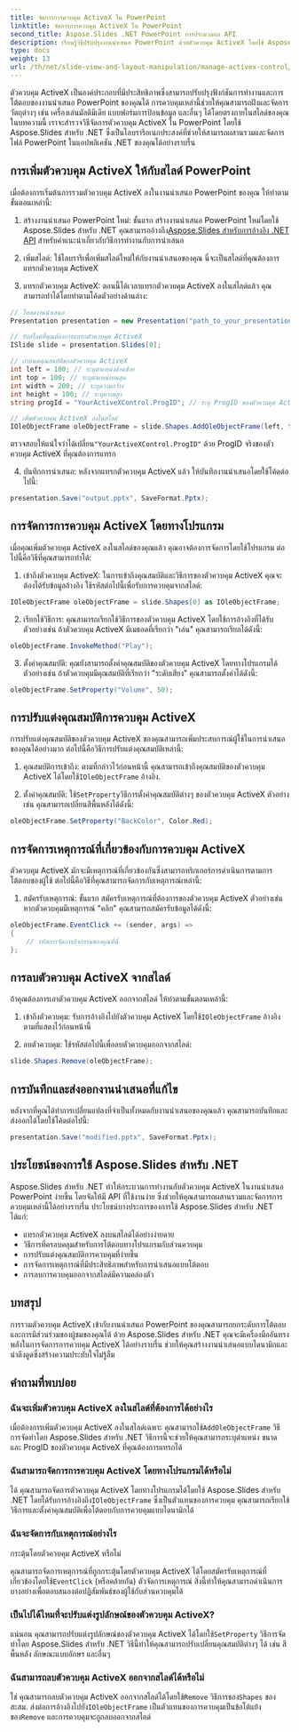 ```yaml
---
title: จัดการการควบคุม ActiveX ใน PowerPoint
linktitle: จัดการการควบคุม ActiveX ใน PowerPoint
second_title: Aspose.Slides .NET PowerPoint การประมวลผล API
description: เรียนรู้วิธีปรับปรุงงานนำเสนอ PowerPoint ด้วยตัวควบคุม ActiveX โดยใช้ Aspose.Slides สำหรับ .NET คำแนะนำทีละขั้นตอนของเราครอบคลุมถึงการแทรก การจัดการ การปรับแต่ง การจัดการเหตุการณ์ และอื่นๆ
type: docs
weight: 13
url: /th/net/slide-view-and-layout-manipulation/manage-activex-control/
---
```

ตัวควบคุม ActiveX เป็นองค์ประกอบที่มีประสิทธิภาพซึ่งสามารถปรับปรุงฟังก์ชันการทำงานและการโต้ตอบของงานนำเสนอ PowerPoint ของคุณได้ การควบคุมเหล่านี้ช่วยให้คุณสามารถฝังและจัดการวัตถุต่างๆ เช่น เครื่องเล่นมัลติมีเดีย แบบฟอร์มการป้อนข้อมูล และอื่นๆ ได้โดยตรงภายในสไลด์ของคุณ ในบทความนี้ เราจะสำรวจวิธีจัดการตัวควบคุม ActiveX ใน PowerPoint โดยใช้ Aspose.Slides สำหรับ .NET ซึ่งเป็นไลบรารีอเนกประสงค์ที่ช่วยให้สามารถผสานรวมและจัดการไฟล์ PowerPoint ในแอปพลิเคชัน .NET ของคุณได้อย่างราบรื่น

## การเพิ่มตัวควบคุม ActiveX ให้กับสไลด์ PowerPoint

เมื่อต้องการเริ่มต้นการรวมตัวควบคุม ActiveX ลงในงานนำเสนอ PowerPoint ของคุณ ให้ทำตามขั้นตอนเหล่านี้:

1.  สร้างงานนำเสนอ PowerPoint ใหม่: ขั้นแรก สร้างงานนำเสนอ PowerPoint ใหม่โดยใช้ Aspose.Slides สำหรับ .NET คุณสามารถอ้างถึง[Aspose.Slides สำหรับการอ้างอิง .NET API](https://reference.aspose.com/slides/net/) สำหรับคำแนะนำเกี่ยวกับวิธีการทำงานกับการนำเสนอ

2. เพิ่มสไลด์: ใช้ไลบรารีเพื่อเพิ่มสไลด์ใหม่ให้กับงานนำเสนอของคุณ นี่จะเป็นสไลด์ที่คุณต้องการแทรกตัวควบคุม ActiveX

3. แทรกตัวควบคุม ActiveX: ตอนนี้ได้เวลาแทรกตัวควบคุม ActiveX ลงในสไลด์แล้ว คุณสามารถทำได้โดยทำตามโค้ดตัวอย่างด้านล่าง:

```csharp
// โหลดงานนำเสนอ
Presentation presentation = new Presentation("path_to_your_presentation.pptx");

// รับสไลด์ที่คุณต้องการแทรกตัวควบคุม ActiveX
ISlide slide = presentation.Slides[0];

// กำหนดคุณสมบัติของตัวควบคุม ActiveX
int left = 100; // ระบุตำแหน่งด้านซ้าย
int top = 100; // ระบุตำแหน่งบนสุด
int width = 200; // ระบุความกว้าง
int height = 100; // ระบุความสูง
string progId = "YourActiveXControl.ProgID"; // ระบุ ProgID ของตัวควบคุม ActiveX

// เพิ่มตัวควบคุม ActiveX ลงในสไลด์
IOleObjectFrame oleObjectFrame = slide.Shapes.AddOleObjectFrame(left, top, width, height, progId);
```

 ตรวจสอบให้แน่ใจว่าได้เปลี่ยน`"YourActiveXControl.ProgID"` ด้วย ProgID จริงของตัวควบคุม ActiveX ที่คุณต้องการแทรก

4. บันทึกการนำเสนอ: หลังจากแทรกตัวควบคุม ActiveX แล้ว ให้บันทึกงานนำเสนอโดยใช้โค้ดต่อไปนี้:

```csharp
presentation.Save("output.pptx", SaveFormat.Pptx);
```

## การจัดการการควบคุม ActiveX โดยทางโปรแกรม

เมื่อคุณเพิ่มตัวควบคุม ActiveX ลงในสไลด์ของคุณแล้ว คุณอาจต้องการจัดการโดยใช้โปรแกรม ต่อไปนี้คือวิธีที่คุณสามารถทำได้:

1. เข้าถึงตัวควบคุม ActiveX: ในการเข้าถึงคุณสมบัติและวิธีการของตัวควบคุม ActiveX คุณจะต้องได้รับข้อมูลอ้างอิง ใช้รหัสต่อไปนี้เพื่อรับการควบคุมจากสไลด์:

```csharp
IOleObjectFrame oleObjectFrame = slide.Shapes[0] as IOleObjectFrame;
```

2. เรียกใช้วิธีการ: คุณสามารถเรียกใช้วิธีการของตัวควบคุม ActiveX โดยใช้การอ้างอิงที่ได้รับ ตัวอย่างเช่น ถ้าตัวควบคุม ActiveX มีเมธอดที่เรียกว่า "เล่น" คุณสามารถเรียกได้ดังนี้:

```csharp
oleObjectFrame.InvokeMethod("Play");
```

3. ตั้งค่าคุณสมบัติ: คุณยังสามารถตั้งค่าคุณสมบัติของตัวควบคุม ActiveX โดยทางโปรแกรมได้ ตัวอย่างเช่น ถ้าตัวควบคุมมีคุณสมบัติที่เรียกว่า "ระดับเสียง" คุณสามารถตั้งค่าได้ดังนี้:

```csharp
oleObjectFrame.SetProperty("Volume", 50);
```

## การปรับแต่งคุณสมบัติการควบคุม ActiveX

การปรับแต่งคุณสมบัติของตัวควบคุม ActiveX ของคุณสามารถเพิ่มประสบการณ์ผู้ใช้ในการนำเสนอของคุณได้อย่างมาก ต่อไปนี้คือวิธีการปรับแต่งคุณสมบัติเหล่านี้:

1.  คุณสมบัติการเข้าถึง: ตามที่กล่าวไว้ก่อนหน้านี้ คุณสามารถเข้าถึงคุณสมบัติของตัวควบคุม ActiveX ได้โดยใช้`IOleObjectFrame` อ้างอิง.

2.  ตั้งค่าคุณสมบัติ: ใช้`SetProperty`วิธีการตั้งค่าคุณสมบัติต่างๆ ของตัวควบคุม ActiveX ตัวอย่างเช่น คุณสามารถเปลี่ยนสีพื้นหลังได้ดังนี้:

```csharp
oleObjectFrame.SetProperty("BackColor", Color.Red);
```

## การจัดการเหตุการณ์ที่เกี่ยวข้องกับการควบคุม ActiveX

ตัวควบคุม ActiveX มักจะมีเหตุการณ์ที่เกี่ยวข้องกันซึ่งสามารถทริกเกอร์การดำเนินการตามการโต้ตอบของผู้ใช้ ต่อไปนี้คือวิธีที่คุณสามารถจัดการกับเหตุการณ์เหล่านี้:

1. สมัครรับเหตุการณ์: ขั้นแรก สมัครรับเหตุการณ์ที่ต้องการของตัวควบคุม ActiveX ตัวอย่างเช่น หากตัวควบคุมมีเหตุการณ์ "คลิก" คุณสามารถสมัครรับข้อมูลได้ดังนี้:

```csharp
oleObjectFrame.EventClick += (sender, args) =>
{
    // รหัสการจัดการกิจกรรมของคุณที่นี่
};
```

## การลบตัวควบคุม ActiveX จากสไลด์

ถ้าคุณต้องการเอาตัวควบคุม ActiveX ออกจากสไลด์ ให้ทำตามขั้นตอนเหล่านี้:

1.  เข้าถึงตัวควบคุม: รับการอ้างอิงไปยังตัวควบคุม ActiveX โดยใช้`IOleObjectFrame` อ้างอิงตามที่แสดงไว้ก่อนหน้านี้

2. ลบตัวควบคุม: ใช้รหัสต่อไปนี้เพื่อลบตัวควบคุมออกจากสไลด์:

```csharp
slide.Shapes.Remove(oleObjectFrame);
```

## การบันทึกและส่งออกงานนำเสนอที่แก้ไข

หลังจากที่คุณได้ทำการเปลี่ยนแปลงที่จำเป็นทั้งหมดกับงานนำเสนอของคุณแล้ว คุณสามารถบันทึกและส่งออกได้โดยใช้โค้ดต่อไปนี้:

```csharp
presentation.Save("modified.pptx", SaveFormat.Pptx);
```

## ประโยชน์ของการใช้ Aspose.Slides สำหรับ .NET

Aspose.Slides สำหรับ .NET ทำให้กระบวนการทำงานกับตัวควบคุม ActiveX ในงานนำเสนอ PowerPoint ง่ายขึ้น โดยจัดให้มี API ที่ใช้งานง่าย ซึ่งช่วยให้คุณสามารถผสานรวมและจัดการการควบคุมเหล่านี้ได้อย่างราบรื่น ประโยชน์บางประการของการใช้ Aspose.Slides สำหรับ .NET ได้แก่:

- แทรกตัวควบคุม ActiveX ลงบนสไลด์ได้อย่างง่ายดาย
- วิธีการที่ครอบคลุมสำหรับการโต้ตอบทางโปรแกรมกับส่วนควบคุม
- การปรับแต่งคุณสมบัติการควบคุมที่ง่ายขึ้น
- การจัดการเหตุการณ์ที่มีประสิทธิภาพสำหรับการนำเสนอแบบโต้ตอบ
- การลบการควบคุมออกจากสไลด์มีความคล่องตัว

## บทสรุป

การรวมตัวควบคุม ActiveX เข้ากับงานนำเสนอ PowerPoint ของคุณสามารถยกระดับการโต้ตอบและการมีส่วนร่วมของผู้ชมของคุณได้ ด้วย Aspose.Slides สำหรับ .NET คุณจะมีเครื่องมืออันทรงพลังในการจัดการการควบคุม ActiveX ได้อย่างราบรื่น ช่วยให้คุณสร้างงานนำเสนอแบบไดนามิกและน่าดึงดูดซึ่งสร้างความประทับใจไม่รู้ลืม

## คำถามที่พบบ่อย

### ฉันจะเพิ่มตัวควบคุม ActiveX ลงในสไลด์ที่ต้องการได้อย่างไร

 เมื่อต้องการเพิ่มตัวควบคุม ActiveX ลงในสไลด์เฉพาะ คุณสามารถใช้`AddOleObjectFrame` วิธีการจัดทำโดย Aspose.Slides สำหรับ .NET วิธีการนี้จะช่วยให้คุณสามารถระบุตำแหน่ง ขนาด และ ProgID ของตัวควบคุม ActiveX ที่คุณต้องการแทรกได้

### ฉันสามารถจัดการการควบคุม ActiveX โดยทางโปรแกรมได้หรือไม่

 ได้ คุณสามารถจัดการตัวควบคุม ActiveX โดยทางโปรแกรมได้โดยใช้ Aspose.Slides สำหรับ .NET โดยได้รับการอ้างอิงถึง`IOleObjectFrame` ซึ่งเป็นตัวแทนของการควบคุม คุณสามารถเรียกใช้วิธีการและตั้งค่าคุณสมบัติเพื่อโต้ตอบกับการควบคุมแบบไดนามิกได้

### ฉันจะจัดการกับเหตุการณ์อย่างไร

 กระตุ้นโดยตัวควบคุม ActiveX หรือไม่

คุณสามารถจัดการเหตุการณ์ที่ถูกกระตุ้นโดยตัวควบคุม ActiveX ได้โดยสมัครรับเหตุการณ์ที่เกี่ยวข้องโดยใช้`EventClick` (หรือคล้ายกัน) ตัวจัดการเหตุการณ์ สิ่งนี้ทำให้คุณสามารถดำเนินการบางอย่างเพื่อตอบสนองต่อปฏิสัมพันธ์ของผู้ใช้กับส่วนควบคุมได้

### เป็นไปได้ไหมที่จะปรับแต่งรูปลักษณ์ของตัวควบคุม ActiveX?

 แน่นอน คุณสามารถปรับแต่งรูปลักษณ์ของตัวควบคุม ActiveX ได้โดยใช้`SetProperty` วิธีการจัดทำโดย Aspose.Slides สำหรับ .NET วิธีนี้ทำให้คุณสามารถปรับเปลี่ยนคุณสมบัติต่างๆ ได้ เช่น สีพื้นหลัง ลักษณะแบบอักษร และอื่นๆ

### ฉันสามารถลบตัวควบคุม ActiveX ออกจากสไลด์ได้หรือไม่

 ใช่ คุณสามารถลบตัวควบคุม ActiveX ออกจากสไลด์ได้โดยใช้`Remove` วิธีการของ`Shapes` ของสะสม. ส่งต่อการอ้างอิงไปยัง`IOleObjectFrame` เป็นตัวแทนของการควบคุมเป็นข้อโต้แย้งของ`Remove` และการควบคุมจะถูกลบออกจากสไลด์